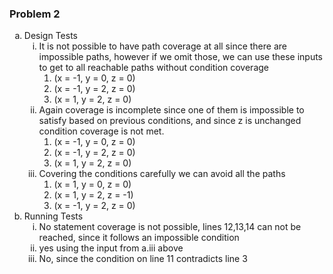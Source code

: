 ### Problem 2
<ol type="a">
  <li>Design Tests
    <ol type="i">
      <li>It is not possible to have path coverage at all since there are impossible paths, however if we omit those, we can use these inputs to get to all reachable paths without condition coverage
      <ol type="1">
        <li>(x = -1, y = 0, z = 0)</li>
        <li>(x = -1, y = 2, z = 0)</li>
        <li>(x = 1, y = 2, z = 0)</li>
      </ol>
      </li>
      <li>Again coverage is incomplete since one of them is impossible to satisfy based on previous conditions, and since z is unchanged condition coverage is not met.
        <ol type="1">
          <li>(x = -1, y = 0, z = 0)</li>
          <li>(x = -1, y = 2, z = 0)</li>
          <li>(x = 1, y = 2, z = 0)</li>
        </ol>
      </li>
      <li>Covering the conditions carefully we can avoid all the paths
        <ol type="1">
          <li>(x = 1, y = 0, z = 0)</li>
          <li>(x = 1, y = 2, z = -1)</li>
          <li>(x = -1, y = 2, z = 0)</li>
        </ol>
      </li>
    </ol>
  </li>
  <li>Running Tests
    <ol type="i">
    <li>No statement coverage is not possible, lines 12,13,14 can not be reached, since it follows an impossible condition</li>
    <li>yes using the input from a.iii above</li>
    <li>No, since the condition on line 11 contradicts line 3</li>
  </li>
</ol>